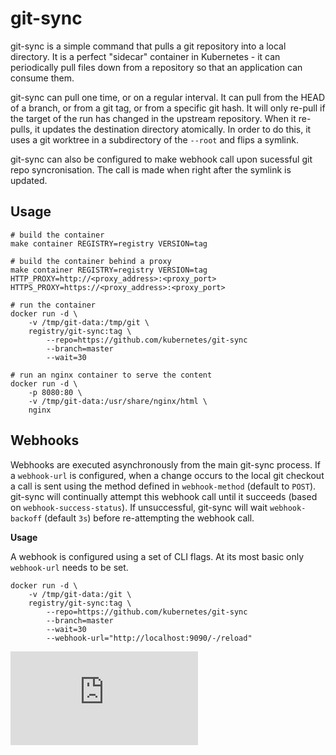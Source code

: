# git-sync

git-sync is a simple command that pulls a git repository into a local directory.
It is a perfect "sidecar" container in Kubernetes - it can periodically pull
files down from a repository so that an application can consume them.

git-sync can pull one time, or on a regular interval.  It can pull from the HEAD
of a branch, or from a git tag, or from a specific git hash.  It will only
re-pull if the target of the run has changed in the upstream repository.  When
it re-pulls, it updates the destination directory atomically.  In order to do
this, it uses a git worktree in a subdirectory of the `--root` and flips a
symlink.

git-sync can also be configured to make webhook call upon sucessful git repo syncronisation. The call is made when right after the symlink is updated.

## Usage

```
# build the container
make container REGISTRY=registry VERSION=tag

# build the container behind a proxy
make container REGISTRY=registry VERSION=tag HTTP_PROXY=http://<proxy_address>:<proxy_port> HTTPS_PROXY=https://<proxy_address>:<proxy_port>

# run the container
docker run -d \
    -v /tmp/git-data:/tmp/git \
    registry/git-sync:tag \
        --repo=https://github.com/kubernetes/git-sync
        --branch=master
        --wait=30

# run an nginx container to serve the content
docker run -d \
    -p 8080:80 \
    -v /tmp/git-data:/usr/share/nginx/html \
    nginx
```

## Webhooks
Webhooks are executed asynchronously from the main git-sync process. If a `webhook-url` is configured,
when a change occurs to the local git checkout a call is sent using the method defined in `webhook-method`
(default to `POST`). git-sync will continually attempt this webhook call until it succeeds (based on `webhook-success-status`).
If unsuccessful, git-sync will wait `webhook-backoff` (default `3s`) before re-attempting the webhook call.

**Usage**

A webhook is configured using a set of CLI flags. At its most basic only `webhook-url` needs to be set.

```
docker run -d \
    -v /tmp/git-data:/git \
    registry/git-sync:tag \
        --repo=https://github.com/kubernetes/git-sync
        --branch=master
        --wait=30
        --webhook-url="http://localhost:9090/-/reload"
```
[![Analytics](https://kubernetes-site.appspot.com/UA-36037335-10/GitHub/git-sync/README.md?pixel)]()
